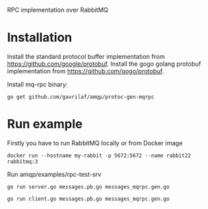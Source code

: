 RPC implementation over RabbitMQ

# Installation

Install the standard protocol buffer implementation from https://github.com/google/protobuf.
Install the gogo golang protobuf implementation from https://github.com/gogo/protobuf.

Install mq-rpc binary:

`go get github.com/gavrilaf/amqp/protoc-gen-mqrpc`

# Run example

Firstly you have to run RabbitMQ locally or from Docker image

`docker run --hostname my-rabbit -p 5672:5672 --name rabbit22 rabbitmq:3`

Run amqp/examples/rpc-test-srv

`go run server.go messages.pb.go messages_mqrpc.gen.go`

`go run client.go messages.pb.go messages_mqrpc.gen.go`


